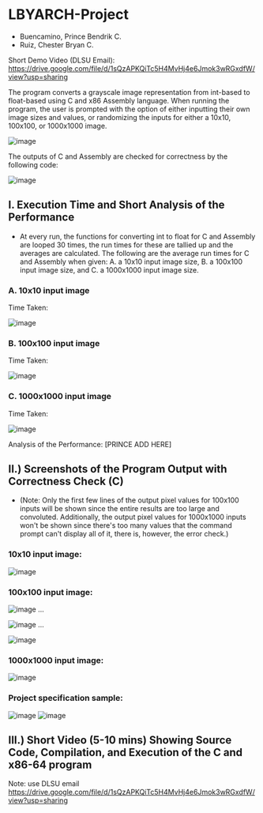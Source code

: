 # LBYARCH-Project
- Buencamino, Prince Bendrik C.
- Ruiz, Chester Bryan C.

Short Demo Video (DLSU Email): https://drive.google.com/file/d/1sQzAPKQiTc5H4MvHj4e6Jmok3wRGxdfW/view?usp=sharing

The program converts a grayscale image representation from int-based to float-based using C and x86 Assembly language. When running the program, the user is prompted with the option of either inputting their own image sizes and values, or randomizing the inputs for either a 10x10, 100x100, or 1000x1000 image.

![image](https://github.com/user-attachments/assets/c745ee77-a0fc-4474-a658-92cd541ebe28)

The outputs of C and Assembly are checked for correctness by the following code:

![image](https://github.com/user-attachments/assets/07240fb4-97fe-4347-bf1f-fe79262b0367)


## I. Execution Time and Short Analysis of the Performance
- At every run, the functions for converting int to float for C and Assembly are looped 30 times, the run times for these are tallied up and the averages are calculated. The following are the average run times for C and Assembly when given: A. a 10x10 input image size, B. a 100x100 input image size, and C. a 1000x1000 input image size.

### A. 10x10 input image

Time Taken:

![image](https://github.com/user-attachments/assets/20630bd6-40a9-45b1-b15e-cb01f1ec2ece)

### B. 100x100 input image

Time Taken:

![image](https://github.com/user-attachments/assets/9564caeb-0eb0-473c-88f4-8baa921ab1eb)

### C. 1000x1000 input image

Time Taken:

![image](https://github.com/user-attachments/assets/1705597a-fb4f-48b0-87cd-2db2edbe929f)

Analysis of the Performance:
[PRINCE ADD HERE]

## II.) Screenshots of the Program Output with Correctness Check (C)

- (Note: Only the first few lines of the output pixel values for 100x100 inputs will be shown since the entire results are too large and convoluted. Additionally, the output pixel values for 1000x1000 inputs won't be shown since there's too many values that the command prompt can't display all of it, there is, however, the error check.)

### 10x10 input image:

![image](https://github.com/user-attachments/assets/8972404f-5eb8-4b66-875b-fa1aa90b8c94)

### 100x100 input image:

![image](https://github.com/user-attachments/assets/38375ebd-fa53-4f46-94a2-9d7062651a62)
...

![image](https://github.com/user-attachments/assets/4dac812e-6c65-4c51-89db-5fb3af8d7301)
...

![image](https://github.com/user-attachments/assets/1084de0a-17b5-43de-9eca-3929bde38dd1)

### 1000x1000 input image:

![image](https://github.com/user-attachments/assets/d2d38ed6-581e-4da8-bc8a-bf100cf4d515)

### Project specification sample:

![image](https://github.com/user-attachments/assets/ca6583f4-59d5-41dc-96a8-1d3406e6e369)
![image](https://github.com/user-attachments/assets/b98b5631-1fa7-476b-8f03-ee9b7e849675)

## III.) Short Video (5-10 mins) Showing Source Code, Compilation, and Execution of the C and x86-64 program

Note: use DLSU email
https://drive.google.com/file/d/1sQzAPKQiTc5H4MvHj4e6Jmok3wRGxdfW/view?usp=sharing
